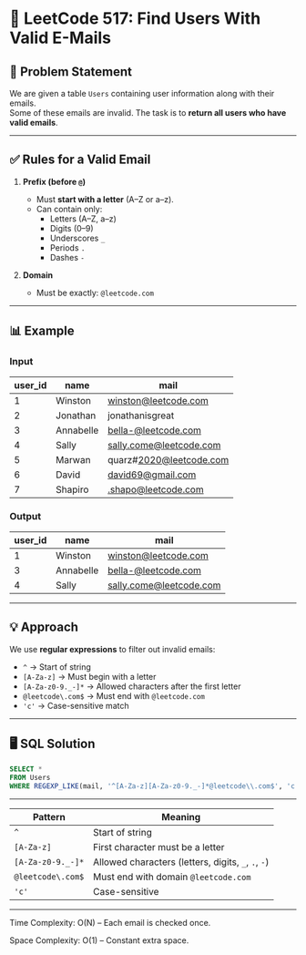 # 📧 LeetCode 517: Find Users With Valid E-Mails

## 📝 Problem Statement
We are given a table `Users` containing user information along with their emails.  
Some of these emails are invalid. The task is to **return all users who have valid emails**.

---

## ✅ Rules for a Valid Email
1. **Prefix (before `@`)**
   - Must **start with a letter** (A–Z or a–z).
   - Can contain only:
     - Letters (A–Z, a–z)  
     - Digits (0–9)  
     - Underscores `_`  
     - Periods `.`  
     - Dashes `-`

2. **Domain**
   - Must be exactly: `@leetcode.com`

---

## 📊 Example

### Input
| user_id | name      | mail                    |
|---------|-----------|-------------------------|
| 1       | Winston   | winston@leetcode.com    |
| 2       | Jonathan  | jonathanisgreat         |
| 3       | Annabelle | bella-@leetcode.com     |
| 4       | Sally     | sally.come@leetcode.com |
| 5       | Marwan    | quarz#2020@leetcode.com |
| 6       | David     | david69@gmail.com       |
| 7       | Shapiro   | .shapo@leetcode.com     |

### Output
| user_id | name      | mail                    |
|---------|-----------|-------------------------|
| 1       | Winston   | winston@leetcode.com    |
| 3       | Annabelle | bella-@leetcode.com     |
| 4       | Sally     | sally.come@leetcode.com |

---

## 💡 Approach
We use **regular expressions** to filter out invalid emails:

- `^` → Start of string  
- `[A-Za-z]` → Must begin with a letter  
- `[A-Za-z0-9._-]*` → Allowed characters after the first letter  
- `@leetcode\.com$` → Must end with `@leetcode.com`  
- `'c'` → Case-sensitive match  

---

## 🖥️ SQL Solution

```sql
SELECT *
FROM Users
WHERE REGEXP_LIKE(mail, '^[A-Za-z][A-Za-z0-9._-]*@leetcode\\.com$', 'c');

```

---

| Pattern           | Meaning                                             |
| ----------------- | --------------------------------------------------- |
| `^`               | Start of string                                     |
| `[A-Za-z]`        | First character must be a letter                    |
| `[A-Za-z0-9._-]*` | Allowed characters (letters, digits, `_`, `.`, `-`) |
| `@leetcode\.com$` | Must end with domain `@leetcode.com`                |
| `'c'`             | Case-sensitive                                      |

---


Time Complexity: O(N) – Each email is checked once.

Space Complexity: O(1) – Constant extra space.
